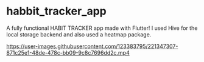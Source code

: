 # habbit_tracker_app
A fully functional HABIT TRACKER app made with Flutter! I used Hive for the local storage backend and also used a heatmap package.







https://user-images.githubusercontent.com/123383795/221347307-871c25e1-48de-478c-bb09-9c8c7696dd2c.mp4

